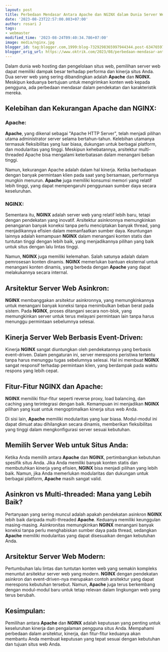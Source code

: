 ```yaml
---
layout: post
title: Perbedaan Mendasar Antara Apache dan NGINX dalam Dunia Server Web
date: '2023-08-23T22:57:00.003+07:00'
author: rosari J
tags:
- webmaster
modified_time: '2023-08-24T09:40:34.786+07:00'
image: media/nginx.jpg
blogger_id: tag:blogger.com,1999:blog-7329298365997944344.post-6347659798850486738
blogger_orig_url: https://www.oktrik.com/2023/08/perbedaan-mendasar-antar-apache-dan.html
---
```


Dalam dunia web hosting dan pengelolaan situs web, pemilihan server web dapat memiliki dampak besar terhadap performa dan kinerja situs Anda. Dua server web yang sering dibandingkan adalah **Apache** dan **NGINX**. Meskipun keduanya bertujuan untuk mengirimkan konten web kepada pengguna, ada perbedaan mendasar dalam pendekatan dan karakteristik mereka.

## Kelebihan dan Kekurangan Apache dan NGINX:

### Apache:
**Apache**, yang dikenal sebagai "Apache HTTP Server", telah menjadi pilihan utama administrator server selama bertahun-tahun. Kelebihan utamanya termasuk fleksibilitas yang luar biasa, dukungan untuk berbagai platform, dan modularitas yang tinggi. Meskipun kehebatannya, arsitektur multi-threaded Apache bisa mengalami keterbatasan dalam menangani beban tinggi.

Namun, kekurangan Apache adalah dalam hal kinerja. Ketika berhadapan dengan banyak permintaan klien pada saat yang bersamaan, performanya mungkin menurun. **Apache** juga memiliki konsumsi memori yang relatif lebih tinggi, yang dapat mempengaruhi penggunaan sumber daya secara keseluruhan.

### NGINX:
Sementara itu, **NGINX** adalah server web yang relatif lebih baru, tetapi dengan pendekatan yang inovatif. Arsitektur asinkronnya memungkinkan penanganan banyak koneksi tanpa perlu menciptakan banyak thread, yang menjadikannya efisien dalam memanfaatkan sumber daya. Keuntungan lainnya adalah kemampuan **NGINX** dalam menangani konten statis dan tuntutan tinggi dengan lebih baik, yang menjadikannya pilihan yang baik untuk situs dengan lalu lintas tinggi.

Namun, **NGINX** juga memiliki kelemahan. Salah satunya adalah dalam pemrosesan konten dinamis. **NGINX** memerlukan bantuan eksternal untuk menangani konten dinamis, yang berbeda dengan **Apache** yang dapat melakukannya secara internal.

## Arsitektur Server Web Asinkron:
**NGINX** membanggakan arsitektur asinkronnya, yang memungkinkannya untuk menangani banyak koneksi tanpa menimbulkan beban berat pada sistem. Pada **NGINX**, proses ditangani secara non-blok, yang memungkinkan server untuk terus melayani permintaan lain tanpa harus menunggu permintaan sebelumnya selesai.

## Kinerja Server Web Berbasis Event-Driven:
Kinerja **NGINX** sangat diuntungkan oleh pendekatannya yang berbasis event-driven. Dalam pengaturan ini, server merespons peristiwa tertentu tanpa harus menunggu tugas sebelumnya selesai. Hal ini membuat **NGINX** sangat responsif terhadap permintaan klien, yang berdampak pada waktu respons yang lebih cepat.

## Fitur-Fitur NGINX dan Apache:
**NGINX** memiliki fitur-fitur seperti reverse proxy, load balancing, dan caching yang terintegrasi dengan baik. Kemampuan ini menjadikan **NGINX** pilihan yang kuat untuk mengoptimalkan kinerja situs web Anda.

Di sisi lain, **Apache** memiliki modularitas yang luar biasa. Modul-modul ini dapat dimuat atau dihilangkan secara dinamis, memberikan fleksibilitas yang tinggi dalam mengkonfigurasi server sesuai kebutuhan.

## Memilih Server Web untuk Situs Anda:
Ketika Anda memilih antara **Apache** dan **NGINX**, pertimbangkan kebutuhan spesifik situs Anda. Jika Anda memiliki banyak konten statis dan membutuhkan kinerja yang efisien, **NGINX** bisa menjadi pilihan yang lebih baik. Namun, jika Anda memerlukan modularitas dan dukungan untuk berbagai platform, **Apache** masih sangat valid.

## Asinkron vs Multi-threaded: Mana yang Lebih Baik?
Pertanyaan yang sering muncul adalah apakah pendekatan asinkron **NGINX** lebih baik daripada multi-threaded **Apache**. Keduanya memiliki keunggulan masing-masing. Asinkronitas memungkinkan **NGINX** menangani banyak koneksi tanpa perlu menghabiskan sumber daya pada thread, sedangkan **Apache** memiliki modularitas yang dapat disesuaikan dengan kebutuhan Anda.

## Arsitektur Server Web Modern:
Pertumbuhan lalu lintas dan tuntutan konten web yang semakin kompleks menuntut arsitektur server web yang modern. **NGINX** dengan pendekatan asinkron dan event-driven-nya merupakan contoh arsitektur yang dapat merespons kebutuhan tersebut. Namun, **Apache** juga terus berkembang dengan modul-modul baru untuk tetap relevan dalam lingkungan web yang terus berubah.

## Kesimpulan:
Pemilihan antara **Apache** dan **NGINX** adalah keputusan yang penting untuk keseluruhan kinerja dan pengalaman pengguna situs Anda. Mempahami perbedaan dalam arsitektur, kinerja, dan fitur-fitur keduanya akan membantu Anda membuat keputusan yang tepat sesuai dengan kebutuhan dan tujuan situs web Anda.